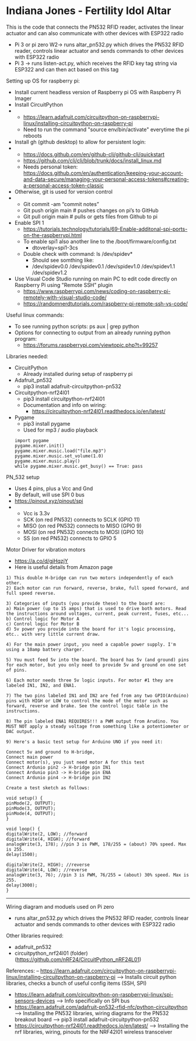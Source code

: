 # Indiana Jones - Fertility Idol Altar
This is the code that connects the PN532 RFID reader, activates the linear actuator and can also communicate with other devices with ESP322 radio

- Pi 3 or pi zero W2-> runs altar_pn532.py which drives the PN532 RFID reader, controls linear actuator and sends commands to other devices with ESP322 radio
- Pi 3 -> runs listen-act.py, which receives the RFID key tag string via ESP322 and can then act based on this tag

Setting up OS for raspberry pi:
- Install current headless version of Raspberry pi OS with Raspberry Pi Imager
- Install CircuitPython
- - https://learn.adafruit.com/circuitpython-on-raspberrypi-linux/installing-circuitpython-on-raspberry-pi
  - Need to run the command "source env/bin/activate" everytime the pi reboots
- Install gh (github desktop) to allow for persistent login:
- - https://docs.github.com/en/github-cli/github-cli/quickstart
  - https://github.com/cli/cli/blob/trunk/docs/install_linux.md
  - Needs personal token: https://docs.github.com/en/authentication/keeping-your-account-and-data-secure/managing-your-personal-access-tokens#creating-a-personal-access-token-classic
- Otherwise, git is used for version control
- - Git commit -am “commit notes”
  - Git push origin main   # pushes changes on pi’s to GitHub
  - Git pull origin main  # pulls or gets files from Github to pi
- Enable SPI 1
  - https://tutorials.technology/tutorials/69-Enable-additonal-spi-ports-on-the-raspberrypi.html
  - To enable spi1 also another line to the /boot/firmware/config.txt
    - dtoverlay=spi1-3cs
  - Double check with command: ls /dev/spidev*
    - Should see somthing like: 
    - /dev/spidev0.0  /dev/spidev0.1  /dev/spidev1.0  /dev/spidev1.1  /dev/spidev1.2
- Use Visual Code Studio running on main PC to edit code directly on Raspberry Pi using "Remote SSH" plugin
  - https://www.raspberrypi.com/news/coding-on-raspberry-pi-remotely-with-visual-studio-code/
  - https://randomnerdtutorials.com/raspberry-pi-remote-ssh-vs-code/

Useful linux commands:
- To see running python scripts: ps aux | grep python
- Options for connecting to output from an already running python program:
  - https://forums.raspberrypi.com/viewtopic.php?t=99257

Libraries needed:
- CircuitPython
  - Already installed during setup of raspberry pi
- Adafruit_pn532
  - pip3 install adafruit-circuitpython-pn532
- Circuitpython-nrf24l01
  - pip3 install circuitpython-nrf24l01
  - Documentation and info on wiring:
    - https://circuitpython-nrf24l01.readthedocs.io/en/latest/
- Pygame
  - pip3 install pygame
  - Used for mp3 / audio playback
  ```
  import pygame
  pygame.mixer.init()
  pygame.mixer.music.load("file.mp3")
  pygame.mixer.music.set_volume(1.0)
  pygame.mixer.music.play()
  while pygame.mixer.music.get_busy() == True: pass
  ```

PN_532 setup
- Uses 4 pins, plus a Vcc and Gnd
- By default, will use SPI 0 bus
- https://pinout.xyz/pinout/spi
- - Vcc is 3.3v
  - SCK (on red PN532) connects to SCLK (GPIO 11)
  - MISO (on red PN532) connects to MISO (GPIO 9)
  - MOSI (on red PN532) connects to MOSI (GPIO 10)
  - SS (on red PN532) connects to GPIO 5

Motor Driver for vibration motors
- https://a.co/d/gjHqzjY
- Here is useful details from Amazon page
```
1) This double H-bridge can run two motors independently of each other.
2) Each motor can run forward, reverse, brake, full speed forward, and full speed reverse.

3) Categories of inputs (you provide these) to the board are:
a) Main power (up to 15 amps) that is used to drive both motors. Read the instructions around voltages, current, peak current, fuses, etc...
b) Control logic for Motor A
c) Control logic for Motor B
d) 5v power you provide into the board for it's logic processing, etc.. with very little current draw.

4) For the main power input, you need a capable power supply. I'm using a 10amp battery charger.

5) You must feed 5v into the board. The board has 5v (and ground) pins for each motor, but you only need to provide 5v and ground on one set of pins.

6) Each motor needs three 5v logic inputs. For motor #1 they are labeled IN1, IN2, and ENA1.

7) The two pins labeled IN1 and IN2 are fed from any two GPIO(Arduino) pins with HIGH or LOW to control the mode of the motor such as forward, reverse and brake. See the control logic table in the instructions.

8) The pin labeled ENA1 REQUIRES!!! a PWM output from Arudino. You MUST NOT apply a steady voltage from something like a potentiometer or DAC output.

9) Here's a basic test setup for Arduino UNO if you need it:

Connect 5v and ground to H-bridge,
Connect main power
Connect motor(s), you just need motor A for this test
Connect Ardunio pin2 -> H-bridge pin IN1
Connect Ardunio pin3 -> H-bridge pin ENA
Connect Ardunio pin4 -> H-bridge pin IN2

Create a test sketch as follows:

void setup() {
pinMode(2, OUTPUT);
pinMode(3, OUTPUT);
pinMode(4, OUTPUT);
}

void loop() {
digitalWrite(2, LOW); //forward
digitalWrite(4, HIGH); //forward
analogWrite(3, 178); //pin 3 is PWM, 178/255 = (about) 70% speed. Max is 255.
delay(1500);

digitalWrite(2, HIGH); //reverse
digitalWrite(4, LOW); //reverse
analogWrite(3, 76); //pin 3 is PWM, 76/255 = (about) 30% speed. Max is 255.
delay(3000);
}
```
-------------------------------------

Wiring diagram and moduels used on Pi zero
- runs altar_pn532.py which drives the PN532 RFID reader, controls linear actuator and sends commands to other devices with ESP322 radio

Other libraries required:
  - adafruit_pn532
  - circuitpython_nrf24l01 (folder) (https://github.com/nRF24/CircuitPython_nRF24L01)
  
  References:
  – https://learn.adafruit.com/circuitpython-on-raspberrypi-linux/installing-circuitpython-on-raspberry-pi
    --> Installs circuit python libraries, checks a bunch of useful config items (SSH, SPI)
  - https://learn.adafruit.com/circuitpython-on-raspberrypi-linux/spi-sensors-devices
    --> Info specifically on SPI bus
  - https://learn.adafruit.com/adafruit-pn532-rfid-nfc/python-circuitpython
    -->  Installing the PN532 libraries, wiring diagrams for the PN532 breakout board
    --> pip3 install adafruit-circuitpython-pn532
  - https://circuitpython-nrf24l01.readthedocs.io/en/latest/
    --> Installing the nrf libraries, wiring, pinouts for the NRF42l01 wireless transceiver



